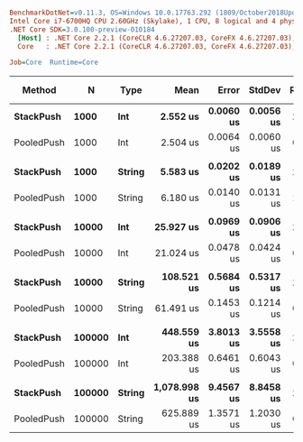 ``` ini

BenchmarkDotNet=v0.11.3, OS=Windows 10.0.17763.292 (1809/October2018Update/Redstone5)
Intel Core i7-6700HQ CPU 2.60GHz (Skylake), 1 CPU, 8 logical and 4 physical cores
.NET Core SDK=3.0.100-preview-010184
  [Host] : .NET Core 2.2.1 (CoreCLR 4.6.27207.03, CoreFX 4.6.27207.03), 64bit RyuJIT
  Core   : .NET Core 2.2.1 (CoreCLR 4.6.27207.03, CoreFX 4.6.27207.03), 64bit RyuJIT

Job=Core  Runtime=Core  

```
|     Method |      N |   Type |         Mean |     Error |    StdDev | Ratio | Gen 0/1k Op | Gen 1/1k Op | Gen 2/1k Op | Allocated Memory/Op |
|----------- |------- |------- |-------------:|----------:|----------:|------:|------------:|------------:|------------:|--------------------:|
|  **StackPush** |   **1000** |    **Int** |     **2.552 us** | **0.0060 us** | **0.0056 us** |  **1.00** |      **2.6779** |           **-** |           **-** |              **8432 B** |
| PooledPush |   1000 |    Int |     2.504 us | 0.0064 us | 0.0060 us |  0.98 |      0.0153 |           - |           - |                56 B |
|            |        |        |              |           |           |       |             |             |             |                     |
|  **StackPush** |   **1000** | **String** |     **5.583 us** | **0.0202 us** | **0.0189 us** |  **1.00** |      **5.2643** |           **-** |           **-** |             **16608 B** |
| PooledPush |   1000 | String |     6.180 us | 0.0140 us | 0.0131 us |  1.11 |      0.0153 |           - |           - |                56 B |
|            |        |        |              |           |           |       |             |             |             |                     |
|  **StackPush** |  **10000** |    **Int** |    **25.927 us** | **0.0969 us** | **0.0906 us** |  **1.00** |     **41.6565** |           **-** |           **-** |            **131408 B** |
| PooledPush |  10000 |    Int |    21.024 us | 0.0478 us | 0.0424 us |  0.81 |           - |           - |           - |                56 B |
|            |        |        |              |           |           |       |             |             |             |                     |
|  **StackPush** |  **10000** | **String** |   **108.521 us** | **0.5684 us** | **0.5317 us** |  **1.00** |     **41.6260** |     **41.6260** |     **41.6260** |            **262464 B** |
| PooledPush |  10000 | String |    61.491 us | 0.1453 us | 0.1214 us |  0.57 |           - |           - |           - |                56 B |
|            |        |        |              |           |           |       |             |             |             |                     |
|  **StackPush** | **100000** |    **Int** |   **448.559 us** | **3.8013 us** | **3.5558 us** |  **1.00** |    **198.2422** |    **158.2031** |    **155.7617** |           **1049893 B** |
| PooledPush | 100000 |    Int |   203.388 us | 0.6461 us | 0.6043 us |  0.45 |           - |           - |           - |                56 B |
|            |        |        |              |           |           |       |             |             |             |                     |
|  **StackPush** | **100000** | **String** | **1,078.998 us** | **9.4567 us** | **8.8458 us** |  **1.00** |    **289.0625** |    **250.0000** |    **248.0469** |           **2098656 B** |
| PooledPush | 100000 | String |   625.889 us | 1.3571 us | 1.2030 us |  0.58 |           - |           - |           - |                56 B |
